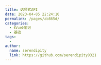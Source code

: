 ```yaml
---
title: 选项式API
date: 2023-04-05 22:24:10
permalink: /pages/ab865d/
categories:
  - 《Vue》笔记
  - 基础
tags:
  - 
author: 
  name: serendipity
  link: https://github.com/serendipity0321
---
```

